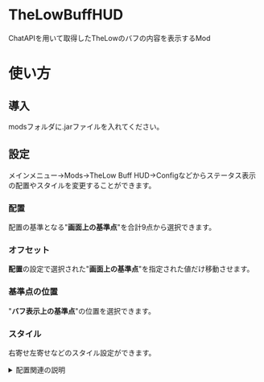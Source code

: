 # TheLowBuffHUD
ChatAPIを用いて取得したTheLowのバフの内容を表示するMod

# 使い方
## 導入
modsフォルダに.jarファイルを入れてください。
## 設定
メインメニュー->Mods->TheLow Buff HUD->Configなどからステータス表示の配置やスタイルを変更することができます。
### 配置
配置の基準となる"**画面上の基準点**"を合計9点から選択できます。
### オフセット
**配置**の設定で選択された"**画面上の基準点**"を指定された値だけ移動させます。
### 基準点の位置
"**バフ表示上の基準点**"の位置を選択できます。
### スタイル
右寄せ左寄せなどのスタイル設定ができます。
<br>
<details>
<summary>配置関連の説明</summary>

"**画面上の基準点**"と"**バフ表示上の基準点**"が重なるようにバフ表示が配置されます。<br>
例えば、

| 設定名    | 鉛直方向  | 水平方向   |
|--------|-------|--------|
| 配置     | RIGHT | BOTTOM |
| オフセット  | -5    | -5     |
| 基準点の位置 | RIGHT | BOTTOM |

と設定すると"**画面上の基準点**"は画面上の右下から上と左に5だけ移動した位置になります。また、"**バフ表示上の基準点**"はバフ表示の右下の位置になります。
したがって、バフ表示の右下が画面上の右下から上と左に5だけ移動した位置に固定されます。

</details>
